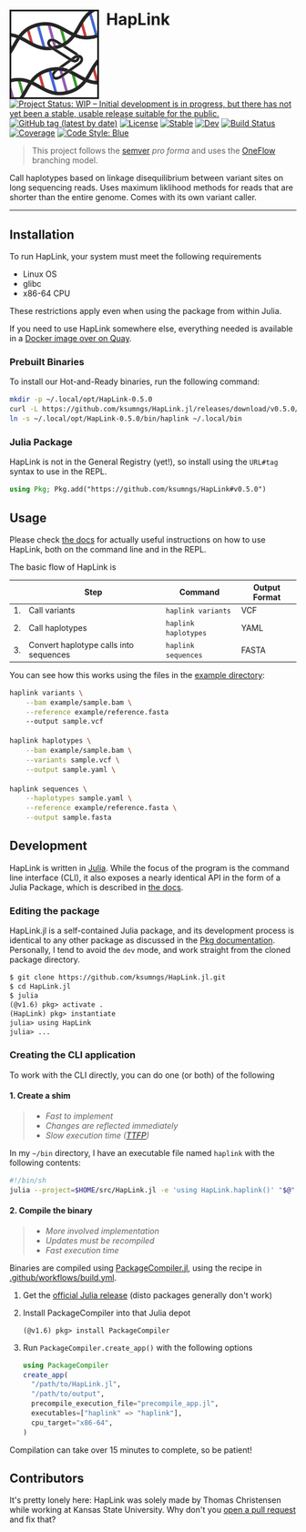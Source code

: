 
# <img src="./docs/src/assets/logo.png" style="border: 3px solid; float: left; margin: auto 2.5% auto 0" width="30%" > HapLink

[![Project Status: WIP – Initial development is in progress, but there has not yet been a stable, usable release suitable for the public.](https://www.repostatus.org/badges/latest/wip.svg)](https://www.repostatus.org/#wip)
[![GitHub tag (latest by date)](https://img.shields.io/github/v/tag/ksumngs/HapLink.jl?label=version)](https://github.com/ksumngs/HapLink.jl/blob/master/CHANGELOG.md)
[![License](https://img.shields.io/github/license/ksumngs/HapLink.jl)](https://github.com/ksumngs/HapLink.jl/)
[![Stable](https://img.shields.io/badge/docs-stable-blue.svg)](https://ksumngs.github.io/HapLink.jl/stable)
[![Dev](https://img.shields.io/badge/docs-dev-blue.svg)](https://ksumngs.github.io/HapLink.jl/dev)
[![Build Status](https://github.com/ksumngs/HapLink.jl/workflows/CI/badge.svg)](https://github.com/ksumngs/HapLink.jl/actions)
[![Coverage](https://codecov.io/gh/ksumngs/HapLink.jl/branch/master/graph/badge.svg)](https://codecov.io/gh/ksumngs/HapLink.jl)
[![Code Style: Blue](https://img.shields.io/badge/code%20style-blue-4495d1.svg)](https://github.com/invenia/BlueStyle)

> This project follows the [semver] _pro forma_ and uses the [OneFlow]
> branching model.

Call haplotypes based on linkage disequilibrium between variant sites on long
sequencing reads. Uses maximum liklihood methods for reads that are shorter than
the entire genome. Comes with its own variant caller.

***

## Installation

To run HapLink, your system must meet the following requirements

- Linux OS
- glibc
- x86-64 CPU

These restrictions apply even when using the package from within Julia.

If you need to use HapLink somewhere else, everything needed is available in a
[Docker image over on Quay].

### Prebuilt Binaries

To install our Hot-and-Ready binaries, run the following command:

```bash
mkdir -p ~/.local/opt/HapLink-0.5.0
curl -L https://github.com/ksumngs/HapLink.jl/releases/download/v0.5.0/HapLink-v0.5.0_linux.x86_64.tar.gz | tar xzv -C ~/.local/opt/HapLink-0.5.0
ln -s ~/.local/opt/HapLink-0.5.0/bin/haplink ~/.local/bin
```

### Julia Package

HapLink is not in the General Registry (yet!), so install using the `URL#tag`
syntax to use in the REPL.

```julia
using Pkg; Pkg.add("https://github.com/ksumngs/HapLink#v0.5.0")
```

## Usage

Please check [the docs] for actually useful instructions on how to use HapLink,
both on the command line and in the REPL.

The basic flow of HapLink is

|     | Step                                   | Command              | Output Format |
| --- | -------------------------------------- | -------------------- | ------------- |
| 1.  | Call variants                          | `haplink variants`   | VCF           |
| 2.  | Call haplotypes                        | `haplink haplotypes` | YAML          |
| 3.  | Convert haplotype calls into sequences | `haplink sequences`  | FASTA         |

You can see how this works using the files in the [example directory]:

```bash
haplink variants \
    --bam example/sample.bam \
    --reference example/reference.fasta
    --output sample.vcf

haplink haplotypes \
    --bam example/sample.bam \
    --variants sample.vcf \
    --output sample.yaml \

haplink sequences \
    --haplotypes sample.yaml \
    --reference example/reference.fasta \
    --output sample.fasta
```

## Development

HapLink is written in [Julia]. While the focus of the program is the command
line interface (CLI), it also exposes a nearly identical API in the form of a
Julia Package, which is described in [the docs].

### Editing the package

HapLink.jl is a self-contained Julia package, and its development process is
identical to any other package as discussed in the [Pkg documentation].
Personally, I tend to avoid the `dev` mode, and work straight from the cloned
package directory.

```shellsession
$ git clone https://github.com/ksumngs/HapLink.jl.git
$ cd HapLink.jl
$ julia
(@v1.6) pkg> activate .
(HapLink) pkg> instantiate
julia> using HapLink
julia> ...
```

### Creating the CLI application

To work with the CLI directly, you can do one (or both) of the following

#### 1. Create a shim

> - _Fast to implement_
> - _Changes are reflected immediately_
> - _Slow execution time ([TTFP])_

In my `~/bin` directory, I have an executable file named `haplink` with the
following contents:

```bash
#!/bin/sh
julia --project=$HOME/src/HapLink.jl -e 'using HapLink.haplink()' "$@"
```

#### 2. Compile the binary

> - _More involved implementation_
> - _Updates must be recompiled_
> - _Fast execution time_

Binaries are compiled using [PackageCompiler.jl], using the recipe in [.github/workflows/build.yml].

1. Get the [official Julia release] (disto packages generally don't work)
2. Install PackageCompiler into that Julia depot

    ```shellsession
    (@v1.6) pkg> install PackageCompiler
    ```

3. Run `PackageCompiler.create_app()` with the following options

    ```julia
    using PackageCompiler
    create_app(
      "/path/to/HapLink.jl",
      "/path/to/output",
      precompile_execution_file="precompile_app.jl",
      executables=["haplink" => "haplink"],
      cpu_target="x86-64",
    )
    ```

Compilation can take over 15 minutes to complete, so be patient!

## Contributors

It's pretty lonely here: HapLink was solely made by Thomas Christensen while
working at Kansas State University. Why don't you [open a pull request] and fix
that?

[semver]: https://semver.org
[OneFlow]: https://www.endoflineblog.com/oneflow-a-git-branching-model-and-workflow
[Docker image over on Quay]: https://quay.io/repository/millironx/julia_bam-readcounts
[the docs]: https://ksumngs.github.io/HapLink.jl/stable
[example directory]: https://github.com/ksumngs/HapLink.jl/tree/master/example
[Julia]: https://julialang.org
[Pkg documentation]: https://pkgdocs.julialang.org/v1/managing-packages/#developing
[TTFP]: https://viralinstruction.com/posts/badjulia/#compile_time_latency
[PackageCompiler.jl]: https://julialang.github.io/PackageCompiler.jl/stable/apps.html
[.github/workflows/build.yml]: https://github.com/ksumngs/HapLink.jl/blob/master/.github/workflows/build.yml
[official Julia release]: https://julialang.org/downloads/
[open a pull request]: https://github.com/ksumngs/HapLink.jl/compare
